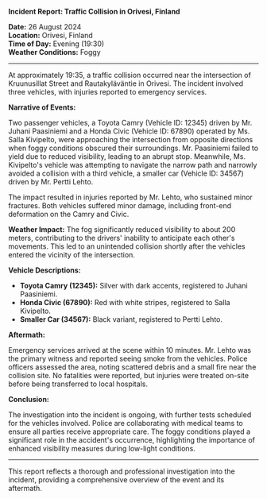 

**Incident Report: Traffic Collision in Orivesi, Finland**

**Date:** 26 August 2024  
**Location:** Orivesi, Finland  
**Time of Day:** Evening (19:30)  
**Weather Conditions:** Foggy

---

At approximately 19:35, a traffic collision occurred near the intersection of Kruunusillat Street and Rautakyläväntie in Orivesi. The incident involved three vehicles, with injuries reported to emergency services.

**Narrative of Events:**

Two passenger vehicles, a Toyota Camry (Vehicle ID: 12345) driven by Mr. Juhani Paasiniemi and a Honda Civic (Vehicle ID: 67890) operated by Ms. Salla Kivipelto, were approaching the intersection from opposite directions when foggy conditions obscured their surroundings. Mr. Paasiniemi failed to yield due to reduced visibility, leading to an abrupt stop. Meanwhile, Ms. Kivipelto's vehicle was attempting to navigate the narrow path and narrowly avoided a collision with a third vehicle, a smaller car (Vehicle ID: 34567) driven by Mr. Pertti Lehto.

The impact resulted in injuries reported by Mr. Lehto, who sustained minor fractures. Both vehicles suffered minor damage, including front-end deformation on the Camry and Civic.

**Weather Impact:** The fog significantly reduced visibility to about 200 meters, contributing to the drivers' inability to anticipate each other's movements. This led to an unintended collision shortly after the vehicles entered the vicinity of the intersection.

**Vehicle Descriptions:**

- **Toyota Camry (12345):** Silver with dark accents, registered to Juhani Paasiniemi.
- **Honda Civic (67890):** Red with white stripes, registered to Salla Kivipelto.
- **Smaller Car (34567):** Black variant, registered to Pertti Lehto.

**Aftermath:**

Emergency services arrived at the scene within 10 minutes. Mr. Lehto was the primary witness and reported seeing smoke from the vehicles. Police officers assessed the area, noting scattered debris and a small fire near the collision site. No fatalities were reported, but injuries were treated on-site before being transferred to local hospitals.

**Conclusion:**

The investigation into the incident is ongoing, with further tests scheduled for the vehicles involved. Police are collaborating with medical teams to ensure all parties receive appropriate care. The foggy conditions played a significant role in the accident's occurrence, highlighting the importance of enhanced visibility measures during low-light conditions.

--- 

This report reflects a thorough and professional investigation into the incident, providing a comprehensive overview of the event and its aftermath.